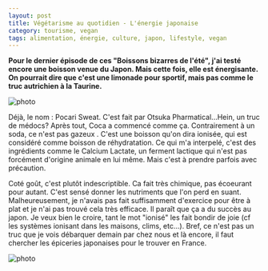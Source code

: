 ```yaml
---
layout: post
title: Végétarisme au quotidien - L'énergie japonaise
category: tourisme, vegan
tags: alimentation, énergie, culture, japon, lifestyle, vegan
---
```


**Pour le dernier épisode de ces "Boissons bizarres de l'été", j'ai testé encore une boisson venue du Japon. Mais cette fois, elle est énergisante. On pourrait dire que c'est une limonade pour sportif, mais pas comme le truc autrichien à la Taurine.**

![photo](https://cheziceman.files.wordpress.com/2017/08/dsc_6580.jpg)

Déjà, le nom : Pocari Sweat. C'est fait par Otsuka Pharmatical...Hein, un truc de médocs? Après tout, Coca a commencé comme ça. Contrairement à un soda, ce n'est pas gazeux . C'est une boisson qu'on dira ionisée, qui est considéré comme boisson de réhydratation. Ce qui m'a interpelé, c'est des ingrédients comme le Calcium Lactate, un ferment lactique qui n'est pas forcément d'origine animale en lui même. Mais c'est à prendre parfois avec précaution.

Coté goût, c'est plutôt indescriptible. Ca fait très chimique, pas écoeurant pour autant. C'est sensé donner les nutriments que l'on perd en suant. Malheureusement, je n'avais pas fait suffisamment d'exercice pour être à plat et je n'ai pas trouvé cela très efficace. Il paraît que ça a du succès au japon. Je veux bien le croire, tant le mot "ionisé" les fait bondir de joie (cf les systèmes ionisant dans les maisons, clims, etc...). Bref, ce n'est pas un truc que je vois débarquer demain par chez nous et là encore, il faut chercher les épiceries japonaises pour le trouver en France.

![photo](https://cheziceman.files.wordpress.com/2017/08/dsc_6581.jpg)

